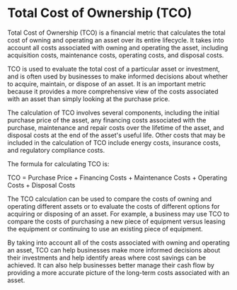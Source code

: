 # Total Cost of Ownership (TCO)

Total Cost of Ownership (TCO) is a financial metric that calculates the total cost of owning and operating an asset over its entire lifecycle. It takes into account all costs associated with owning and operating the asset, including acquisition costs, maintenance costs, operating costs, and disposal costs.

TCO is used to evaluate the total cost of a particular asset or investment, and is often used by businesses to make informed decisions about whether to acquire, maintain, or dispose of an asset. It is an important metric because it provides a more comprehensive view of the costs associated with an asset than simply looking at the purchase price.

The calculation of TCO involves several components, including the initial purchase price of the asset, any financing costs associated with the purchase, maintenance and repair costs over the lifetime of the asset, and disposal costs at the end of the asset's useful life. Other costs that may be included in the calculation of TCO include energy costs, insurance costs, and regulatory compliance costs.

The formula for calculating TCO is:

TCO = Purchase Price + Financing Costs + Maintenance Costs + Operating Costs + Disposal Costs

The TCO calculation can be used to compare the costs of owning and operating different assets or to evaluate the costs of different options for acquiring or disposing of an asset. For example, a business may use TCO to compare the costs of purchasing a new piece of equipment versus leasing the equipment or continuing to use an existing piece of equipment.

By taking into account all of the costs associated with owning and operating an asset, TCO can help businesses make more informed decisions about their investments and help identify areas where cost savings can be achieved. It can also help businesses better manage their cash flow by providing a more accurate picture of the long-term costs associated with an asset.
